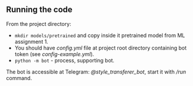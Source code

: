 ## Running the code

From the project directory:

* ```mkdir models/pretrained``` and copy inside it pretrained model from ML assignment 1.
* You should have <em>config.yml</em> file at project root directory containing bot token (see <em>config-example.yml</em>).
* ```python -m bot``` - process, supporting bot.
 
The bot is accessible at Telegram: <em>@style_transferer_bot</em>, start it with <em>/run</em> command.
